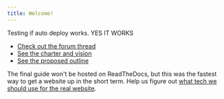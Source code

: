 ```yaml
---
title: Welcome!
---
```


Testing if auto deploy works. YES IT WORKS

- [Check out the forum thread](https://forums.meteor.com/t/new-mdg-project-the-meteor-guide/10873/1)
- [See the charter and vision](https://github.com/meteor/guide/blob/master/README.md)
- [See the proposed outline](https://github.com/meteor/guide/blob/master/outlines.md)

The final guide won't be hosted on ReadTheDocs, but this was the fastest way to get a website up in the short term. Help us figure out [what tech we should use for the real website](https://github.com/meteor/guide/issues/3).
